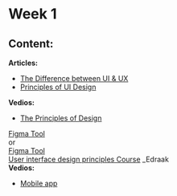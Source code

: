 # Week 1 

## Content:

 **Articles:**
- [The Difference between UI & UX](https://www.interaction-design.org/literature/article/ux-vs-ui-what-s-the-difference)
- [Principles of UI Design](https://uxplanet.org/7-key-principles-of-ui-design-fbf05f5805f)

 **Vedios:**
- [The Principles of Design](https://www.youtube.com/watch?v=9EPTM91TBDU)


[Figma Tool](https://learnux.io/course/figma)<br>
or <br>
[Figma Tool](https://www.youtube.com/watch?v=kbZejnPXyLM)<br>
[User interface design principles Course](https://www.edraak.org/en/programs/course/uidesign-v1/) _Edraak <br>
 **Vedios:**
 - [Mobile app](https://dribbble.com/shots/19021013-Mobile-App-iOS-Android-UI)


    


